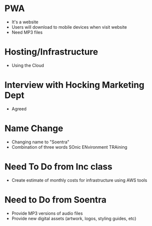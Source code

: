 # PWA
  * It's a website
  * Users will download to mobile devices when visit website
  * Need MP3 files
  

# Hosting/Infrastructure
  * Using the Cloud
  
# Interview with Hocking Marketing Dept
  * Agreed
  
# Name Change
  * Changing name to "Soentra"
  * Combination of three words SOnic ENvironment TRAining
  




# Need To Do from Inc class
  * Create estimate of monthly costs for infrastructure using AWS tools
  
  
# Need to Do from Soentra
  * Provide MP3 versions of audio files
  * Provide new digital assets (artwork, logos, styling guides, etc)
  
  

